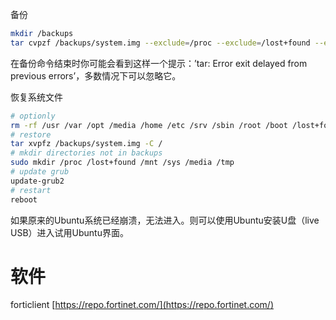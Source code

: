 备份
```bash
mkdir /backups
tar cvpzf /backups/system.img --exclude=/proc --exclude=/lost+found --exclude=/mnt --exclude=/media --exclude=/sys --exclude=/tmp /
```
在备份命令结束时你可能会看到这样一个提示：’tar: Error exit delayed from previous errors’，多数情况下可以忽略它。

恢复系统文件
```bash
# optionly
rm -rf /usr /var /opt /media /home /etc /srv /sbin /root /boot /lost+found
# restore
tar xvpfz /backups/system.img -C /
# mkdir directories not in backups
sudo mkdir /proc /lost+found /mnt /sys /media /tmp
# update grub
update-grub2
# restart
reboot
```
如果原来的Ubuntu系统已经崩溃，无法进入。则可以使用Ubuntu安装U盘（live USB）进入试用Ubuntu界面。

# 软件
forticlient
[https://repo.fortinet.com/](https://repo.fortinet.com/)


